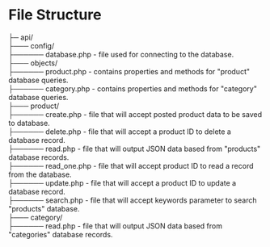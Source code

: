 # File Structure
├─ api/<br />
├─── config/<br />
├────── database.php - file used for connecting to the database.<br />
├─── objects/<br />
├────── product.php - contains properties and methods for "product" database queries.<br />
├────── category.php - contains properties and methods for "category" database queries.<br />
├─── product/<br />
├────── create.php - file that will accept posted product data to be saved to database.<br />
├────── delete.php - file that will accept a product ID to delete a database record.<br />
├────── read.php - file that will output JSON data based from "products" database records.<br />
├────── read_one.php - file that will accept product ID to read a record from the database.<br />
├────── update.php - file that will accept a product ID to update a database record.<br />
├────── search.php - file that will accept keywords parameter to search "products" database.<br />
├─── category/<br />
├────── read.php - file that will output JSON data based from "categories" database records.<br />


